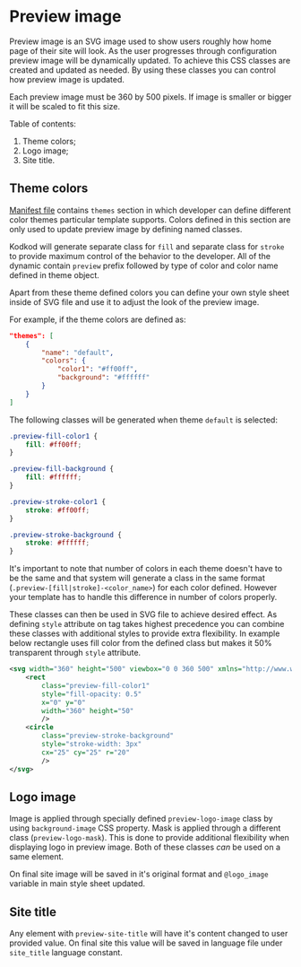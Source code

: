 # Preview image

Preview image is an SVG image used to show users roughly how home page of their site will look. As the user progresses through configuration preview image will be dynamically updated. To achieve this CSS classes are created and updated as needed. By using these classes you can control how preview image is updated.

Each preview image must be 360 by 500 pixels. If image is smaller or bigger it will be scaled to fit this size.

Table of contents:

1. Theme colors;
2. Logo image;
3. Site title.


## Theme colors

[Manifest file](manifest.markdown) contains `themes` section in which developer can define different color themes particular template supports. Colors defined in this section are only used to update preview image by defining named classes.

Kodkod will generate separate class for `fill` and separate class for `stroke` to provide maximum control of the behavior to the developer. All of the dynamic contain `preview` prefix followed by type of color and color name defined in theme object.

Apart from these theme defined colors you can define your own style sheet inside of SVG file and use it to adjust the look of the preview image.

For example, if the theme colors are defined as:

```json
"themes": [
	{
		"name": "default",
		"colors": {
			"color1": "#ff00ff",
			"background": "#ffffff"
		}
	}
]
```

The following classes will be generated when theme `default` is selected:

```css
.preview-fill-color1 {
	fill: #ff00ff;
}

.preview-fill-background {
	fill: #ffffff;
}

.preview-stroke-color1 {
	stroke: #ff00ff;
}

.preview-stroke-background {
	stroke: #ffffff;
}
```

It's important to note that number of colors in each theme doesn't have to be the same and that system will generate a class in the same format (`.preview-[fill|stroke]-<color_name>`) for each color defined. However your template has to handle this difference in number of colors properly.

These classes can then be used in SVG file to achieve desired effect. As defining `style` attribute on tag takes highest precedence you can combine these classes with additional styles to provide extra flexibility. In example below rectangle uses fill color from the defined class but makes it 50% transparent through `style` attribute.

```svg
<svg width="360" height="500" viewbox="0 0 360 500" xmlns="http://www.w3.org/2000/svg">
	<rect
		class="preview-fill-color1"
		style="fill-opacity: 0.5"
		x="0" y="0"
		width="360" height="50"
		/>
	<circle
		class="preview-stroke-background"
		style="stroke-width: 3px"
		cx="25" cy="25" r="20"
		/>
</svg>
```


## Logo image

Image is applied through specially defined `preview-logo-image` class by using `background-image` CSS property. Mask is applied through a different class (`preview-logo-mask`). This is done to provide additional flexibility when displaying logo in preview image. Both of these classes _can_ be used on a same element.

On final site image will be saved in it's original format and `@logo_image` variable in main style sheet updated.


## Site title

Any element with `preview-site-title` will have it's content changed to user provided value. On final site this value will be saved in language file under `site_title` language constant.

